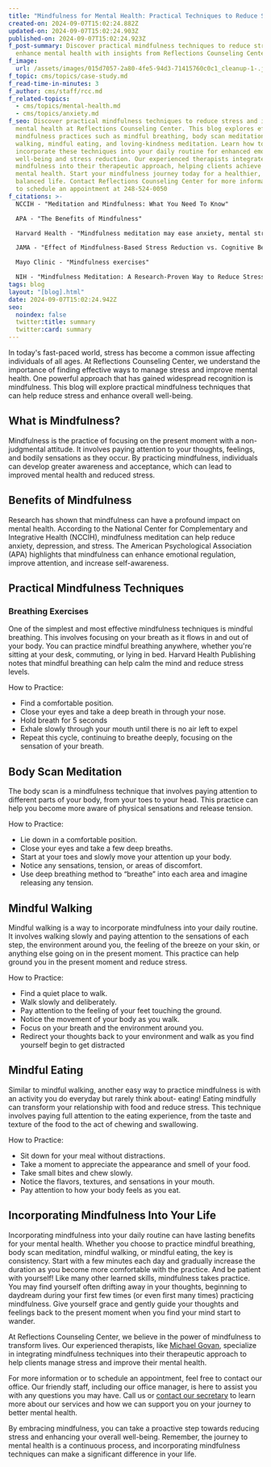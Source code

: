 ```yaml
---
title: "Mindfulness for Mental Health: Practical Techniques to Reduce Stress"
created-on: 2024-09-07T15:02:24.882Z
updated-on: 2024-09-07T15:02:24.903Z
published-on: 2024-09-07T15:02:24.923Z
f_post-summary: Discover practical mindfulness techniques to reduce stress and
  enhance mental health with insights from Reflections Counseling Center.
f_image:
  url: /assets/images/015d7057-2a80-4fe5-94d3-71415760c0c1_cleanup-1-.jpg
f_topic: cms/topics/case-study.md
f_read-time-in-minutes: 3
f_author: cms/staff/rcc.md
f_related-topics:
  - cms/topics/mental-health.md
  - cms/topics/anxiety.md
f_seo: Discover practical mindfulness techniques to reduce stress and improve
  mental health at Reflections Counseling Center. This blog explores effective
  mindfulness practices such as mindful breathing, body scan meditation, mindful
  walking, mindful eating, and loving-kindness meditation. Learn how to
  incorporate these techniques into your daily routine for enhanced emotional
  well-being and stress reduction. Our experienced therapists integrate
  mindfulness into their therapeutic approach, helping clients achieve better
  mental health. Start your mindfulness journey today for a healthier, more
  balanced life. Contact Reflections Counseling Center for more information or
  to schedule an appointment at 248-524-0050
f_citations: >-
  NCCIH - "Meditation and Mindfulness: What You Need To Know"

  APA - "The Benefits of Mindfulness"

  Harvard Health - "Mindfulness meditation may ease anxiety, mental stress"

  JAMA - "Effect of Mindfulness-Based Stress Reduction vs. Cognitive Behavioral Therapy on Depression and Anxiety in Adults"

  Mayo Clinic - "Mindfulness exercises"

  NIH - "Mindfulness Meditation: A Research-Proven Way to Reduce Stress"
tags: blog
layout: "[blog].html"
date: 2024-09-07T15:02:24.942Z
seo:
  noindex: false
  twitter:title: summary
  twitter:card: summary
---
```

In today's fast-paced world, stress has become a common issue affecting individuals of all ages. At Reflections Counseling Center, we understand the importance of finding effective ways to manage stress and improve mental health. One powerful approach that has gained widespread recognition is mindfulness. This blog will explore practical mindfulness techniques that can help reduce stress and enhance overall well-being.

## What is Mindfulness?

Mindfulness is the practice of focusing on the present moment with a non-judgmental attitude. It involves paying attention to your thoughts, feelings, and bodily sensations as they occur. By practicing mindfulness, individuals can develop greater awareness and acceptance, which can lead to improved mental health and reduced stress.

## Benefits of Mindfulness

Research has shown that mindfulness can have a profound impact on mental health. According to the National Center for Complementary and Integrative Health (NCCIH), mindfulness meditation can help reduce anxiety, depression, and stress. The American Psychological Association (APA) highlights that mindfulness can enhance emotional regulation, improve attention, and increase self-awareness.

## Practical Mindfulness Techniques

### Breathing Exercises

One of the simplest and most effective mindfulness techniques is mindful breathing. This involves focusing on your breath as it flows in and out of your body. You can practice mindful breathing anywhere, whether you're sitting at your desk, commuting, or lying in bed. Harvard Health Publishing notes that mindful breathing can help calm the mind and reduce stress levels.

How to Practice:

* Find a comfortable position.
* Close your eyes and take a deep breath in through your nose.
* Hold breath for 5 seconds
* Exhale slowly through your mouth until there is no air left to expel
* Repeat this cycle, continuing to breathe deeply, focusing on the sensation of your breath.

## Body Scan Meditation

The body scan is a mindfulness technique that involves paying attention to different parts of your body, from your toes to your head. This practice can help you become more aware of physical sensations and release tension.

How to Practice:

* Lie down in a comfortable position.
* Close your eyes and take a few deep breaths.
* Start at your toes and slowly move your attention up your body.
* Notice any sensations, tension, or areas of discomfort.
* Use deep breathing method to “breathe” into each area and imagine releasing any tension.

## Mindful Walking

Mindful walking is a way to incorporate mindfulness into your daily routine. It involves walking slowly and paying attention to the sensations of each step, the environment around you, the feeling of the breeze on your skin, or anything else going on in the present moment. This practice can help ground you in the present moment and reduce stress.

How to Practice:

* Find a quiet place to walk.
* Walk slowly and deliberately.
* Pay attention to the feeling of your feet touching the ground.
* Notice the movement of your body as you walk.
* Focus on your breath and the environment around you.
* Redirect your thoughts back to your environment and walk as you find yourself begin to get distracted

## Mindful Eating

Similar to mindful walking, another easy way to practice mindfulness is with an activity you do everyday but rarely think about- eating! Eating mindfully can transform your relationship with food and reduce stress. This technique involves paying full attention to the eating experience, from the taste and texture of the food to the act of chewing and swallowing.

How to Practice:

* Sit down for your meal without distractions.
* Take a moment to appreciate the appearance and smell of your food.
* Take small bites and chew slowly.
* Notice the flavors, textures, and sensations in your mouth.
* Pay attention to how your body feels as you eat.

## Incorporating Mindfulness Into Your Life

Incorporating mindfulness into your daily routine can have lasting benefits for your mental health. Whether you choose to practice mindful breathing, body scan meditation, mindful walking, or mindful eating, the key is consistency. Start with a few minutes each day and gradually increase the duration as you become more comfortable with the practice. And be patient with yourself! Like many other learned skills, mindfulness takes practice. You may find yourself often drifting away in your thoughts, beginning to daydream during your first few times (or even first many times) practicing mindfulness. Give yourself grace and gently guide your thoughts and feelings back to the present moment when you find your mind start to wander. 

At Reflections Counseling Center, we believe in the power of mindfulness to transform lives. Our experienced therapists, like [Michael Govan](/staff/michael-govan), specialize in integrating mindfulness techniques into their therapeutic approach to help clients manage stress and improve their mental health.

For more information or to schedule an appointment, feel free to contact our office. Our friendly staff, including our office manager, is here to assist you with any questions you may have. Call us or [contact our secretary](/staff/faith-harrak) to learn more about our services and how we can support you on your journey to better mental health.

By embracing mindfulness, you can take a proactive step towards reducing stress and enhancing your overall well-being. Remember, the journey to mental health is a continuous process, and incorporating mindfulness techniques can make a significant difference in your life.